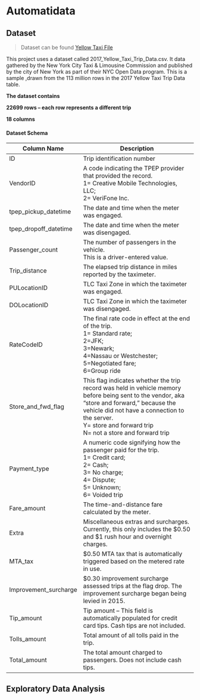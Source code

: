 # Automatidata


## Dataset
> Dataset can be found [Yellow Taxi File](https://github.com/rohanayush/project-automatidata/blob/main/2017_Yellow_Taxi_Trip_Data.csv)

This project uses a dataset called 2017_Yellow_Taxi_Trip_Data.csv. It data gathered by the New York City Taxi & Limousine Commission and published by the city of New York as part of their NYC Open Data program. This is a sample ,drawn from the 113 million rows in the 2017 Yellow Taxi Trip Data table.

**The dataset contains**

**22699 rows – each row represents a different trip**

**18 columns**

#### Dataset Schema 
| Column Name               | Description                                                                                                                                                       |
|---------------------------|-------------------------------------------------------------------------------------------------------------------------------------------------------------------|
| ID                        | Trip identification number                                                                                                                                        |
| VendorID                  | A code indicating the TPEP provider that provided the record.<br>1= Creative Mobile Technologies, LLC;<br>2= VeriFone Inc.                                       |
| tpep_pickup_datetime      | The date and time when the meter was engaged.                                                                                                                    |
| tpep_dropoff_datetime     | The date and time when the meter was disengaged.                                                                                                                  |
| Passenger_count           | The number of passengers in the vehicle.<br>This is a driver-entered value.                                                                                      |
| Trip_distance             | The elapsed trip distance in miles reported by the taximeter.                                                                                                    |
| PULocationID              | TLC Taxi Zone in which the taximeter was engaged.                                                                                                                 |
| DOLocationID              | TLC Taxi Zone in which the taximeter was disengaged.                                                                                                              |
| RateCodeID                | The final rate code in effect at the end of the trip.<br>1= Standard rate;<br>2=JFK;<br>3=Newark;<br>4=Nassau or Westchester;<br>5=Negotiated fare;<br>6=Group ride |
| Store_and_fwd_flag        | This flag indicates whether the trip record was held in vehicle memory before being sent to the vendor, aka “store and forward,” because the vehicle did not have a connection to the server.<br>Y= store and forward trip<br>N= not a store and forward trip                                     |
| Payment_type              | A numeric code signifying how the passenger paid for the trip.<br>1= Credit card;<br>2= Cash;<br>3= No charge;<br>4= Dispute;<br>5= Unknown;<br>6= Voided trip      |
| Fare_amount               | The time-and-distance fare calculated by the meter.                                                                                                              |
| Extra                     | Miscellaneous extras and surcharges. Currently, this only includes the $0.50 and $1 rush hour and overnight charges.                                            |
| MTA_tax                   | $0.50 MTA tax that is automatically triggered based on the metered rate in use.                                                                                 |
| Improvement_surcharge     | $0.30 improvement surcharge assessed trips at the flag drop. The improvement surcharge began being levied in 2015.                                              |
| Tip_amount                | Tip amount – This field is automatically populated for credit card tips. Cash tips are not included.                                                            |
| Tolls_amount              | Total amount of all tolls paid in the trip.                                                                                                                       |
| Total_amount              | The total amount charged to passengers. Does not include cash tips.                                                                                                |

## Exploratory Data Analysis




